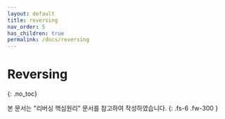 ```yaml
---
layout: default
title: reversing
nav_order: 5
has_children: true
permalink: /docs/reversing
---
```


# Reversing
{: .no_toc}

본 문서는 "리버싱 핵심원리" 문서를 참고하여 작성하였습니다.
{: .fs-6 .fw-300 }